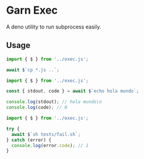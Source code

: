 # Garn Exec

A deno utility to run subprocess easily.

## Usage

```js
import { $ } from '../exec.js';

await $`cp *.js ..`;
```

```js
import { $ } from '../exec.js';

const { stdout, code } = await $`echo hola mundo`;

console.log(stdout); // hola mundo\n
console.log(code); // 0
```

```js
import { $ } from '../exec.js';

try {
  await $`sh tests/fail.sh`;
} catch (error) {
  console.log(error.code); // 1
}
```
